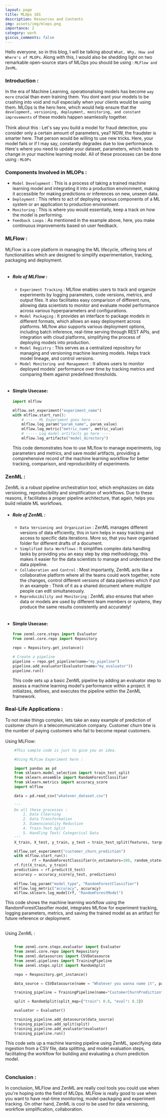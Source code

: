 ```yaml
---
layout: page
title: MLOps 101
description: Resources and Contents
img: assets/img/mlops.png
importance: 2
category: work
giscus_comments: false
---
```


Hello everyone, so in this blog, I will be talking about `What, Why, How and Where's of MLOPs`. Along with this, I would also be shedding light on two remarkable open-source stars of MLOps you should be using : `MLFlow and ZenML`. <br>


### Introduction : <br>

In the era of Machine Learning, operationalising models has become `way more` crucial than even training them. You dont want your models to be crashing into void and null especially when your clients would be using them.
MLOps is the hero here, which would help ensure that the `development, versioning, deployment, monitoring, and constant improvements` of these models happen seamlesslly together.<br><br>
Think about this : Let's say you build a model for fraud detection, you consider only a certain amount of parameters, yea? 
NOW, the fraudster is smarter here. That person would be willing to use new tricks. Here, your model fails or if I may say, constantly degrades due to low performance. Here's where you need to update your dataset, parameters, which leads to change in your machine learning model. 
All of these processes can be done using : `MLOPs` <br>

### Components Involved in MLOPs : 

- `Model Development` : This is a process of taking a trained machine learning model and integrating it into a production environment, making it accessible for making predictions or inferences on new, unseen data. 
- `Deployment` : This refers to act of deploying various components of a ML system or an application to production environment. 
- `Monitoring` : This is where you would essentially, keep a track on how the model is performing. 
- `Feedback Loops` : As mentioned in the example above, here, you make continuous improvements based on user feedback. <br> 

### MLFlow : 

MLFlow is a core platform in managing the ML lifecycle, offering tons of functionalities which are designed to simplify experimentation, tracking, packaging and deployment. <br><br>

- ##### **Role of MLFlow** : 
    - `Experiment Tracking` : MLflow enables users to track and organize experiments by logging parameters, code versions, metrics, and output files. It also facilitates easy comparison of different runs, allowing data scientists to monitor and evaluate model performance across various hyperparameters and configurations.
    - `Model Packaging` : It provides an interface to package models in different formats, which allows an easy deployment across platforms. MLflow also supports various deployment options, including batch inference, real-time serving through REST APIs, and integration with cloud platforms, simplifying the process of deploying models into production.
    - `Model Registry` : This serves as a centralized repository for managing and versioning machine learning models. Helps track model lineage, and control versions. 
    - `Model Monitoring and Managament` : It allows users to monitor deployed models' performance over time by tracking metrics and comparing them against predefined thresholds. <br><br> 
    
- #### **Simple Usecase**: 
    ```python 
    import mlflow

    mlflow.set_experiment("experiment_name")
    with mlflow.start_run():
        # ----- ML Experiment goes here ----
        mlflow.log_param("param_name", param_value)
        mlflow.log_metric("metric_name", metric_value)
        # ----- Log model artifacts go here ----
        mlflow.log_artifacts("model_directory")
    ``` 
    This code demonstrates how to use MLflow to manage experiments, log parameters and metrics, and save model artifacts, providing a comprehensive record of the machine learning workflow for better tracking, comparison, and reproducibility of experiments.

### ZenML : 

ZenML is a robust pipeline orchestration tool, which emphasizes on data versioning, reproducibility and simplification of workflows. 
Due to these reasons, it facilitates a proper pipeline architecture, that again, helps you build reliable ML workflows.  

- ##### **Role of ZenML** : 
    - `Data Versioning and Organization` : ZenML manages different versions of data efficiently, this in turn helps in easy tracking and access to specific data iterations. More so, that you have organised folder for different drafts of a document. 
    - `Simplified Data Workflows` : It simplifies complex data handling tasks by providing you an easy step by step methodology, this makes it easier for the data scientists to manage and understand the data pipeline. 
    - `Collaboration and Control` : Most importantly, ZenML acts like a collaborative platform where all the teams could work together, note the changes, control different versions of data pipelines which if put in an example : Think of it as a shared document where multiple people can edit simultaneously. 
    - `Reproducibility and Monitoring` : ZenML also ensures that when data or models are used by different team members or systems, they produce the same results consistently and accurately! <br><br> 

- #### **Simple Usecase**: 
    ```python 
    from zenml.core.steps import Evaluator
    from zenml.core.repo import Repository

    repo = Repository.get_instance()

    # Create a pipeline
    pipeline = repo.get_pipeline(name="my_pipeline")
    pipeline.add_evaluator(Evaluator(name="my_evaluator"))
    pipeline.run()
    ``` 
    This code sets up a basic ZenML pipeline by adding an evaluator step to assess a machine learning model's performance within a project. It initializes, defines, and executes the pipeline within the ZenML framework.

### Real-Life Applications : 

To not make things complex, lets take an easy example of prediction of customer churn in a telecommunication company. Customer churn btw is the number of paying customers who fail to become repeat customers.<br><br>
Using MLFlow:
```python
    #This sample code is just to give you an idea.

    #Using MLFLow Experiment here : 

    import pandas as pd 
    from sklearn.model_selection import train_test_split
    from sklearn.ensemble import RandomForestClassifier 
    from sklearn.metrics import accuracy_score 
    import mlflow 

    data = pd.read_csv("whatever_dataset.csv")
    
    '''
    Do all these processes : 
        1. Data Clearning
        2. Data Transformation 
        3. Dimensionality Reduction 
        4. Train-Test Split 
        5. Handling Text/ Categorical Data
    ''' 
    X_train, X_test, y_train, y_test = train_test_split(features, target, test_size=0.2, random_state=42)

    mlflow.set_experiment("customer_churn_prediction")
    with mlflow.start_run():
            rf = RandomForestClassifier(n_estimators=100, random_state=42)
    rf.fit(X_train, y_train)
    predictions = rf.predict(X_test)
    accuracy = accuracy_score(y_test, predictions)
    
    mlflow.log_param("model_type", "RandomForestClassifier")
    mlflow.log_metric("accuracy", accuracy)
    mlflow.sklearn.log_model(rf, "RandomForestModel")
```
This code shows the machine learning workflow using the RandomForestClassifier model, integrates MLflow for experiment tracking, logging parameters, metrics, and saving the trained model as an artifact for future reference or deployment.<br><br>

Using ZenML : 

```python

    from zenml.core.steps.evaluator import Evaluator 
    from zenml.core.repo import Repository
    from zenml.datasources import CSVDatasource 
    from zenml.pipelines import TrainingPipeline
    from zenml.steps.split import RandomSplit 

    repo = Respository.get_instance() 

    data_source = CSVDatasource(name = "Whatever you wanna name it", path = "whatever_dataset.csv")

    training_pipeline = TrainingPipeline(name="CustomerChurnPrediction")

    split = RandomSplit(split_map={"train": 0.8, "eval": 0.2}) 

    evaluator = Evaluator()

    training_pipeline.add_datasource(data_source)
    training_pipeline.add_split(split)
    training_pipeline.add_evaluator(evaluator)
    training_pipeline.run()
```
This code sets up a machine learning pipeline using ZenML, specifying data ingestion from a CSV file, data splitting, and model evaluation steps, facilitating the workflow for building and evaluating a churn prediction model.<br><br>

### Conclusion : 

In conclusion, MLFlow and ZenML are really cool tools you could use when you're hoping onto the field of MLOps.  MLFlow is really good to use when you want to have real-time monitoring, model-packaging and experiment tracking.  On other hand, ZenML is cool to be used for data versioning, workflow simplification, collaboration. 